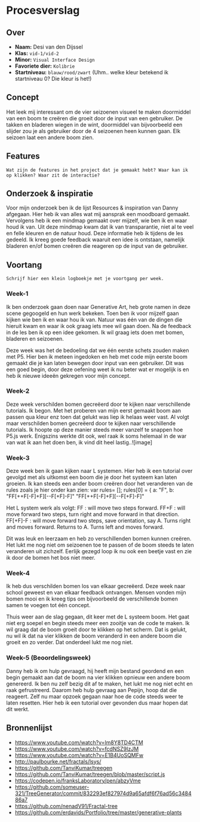 <!-- Vergeet je niet de comments uit te zetten voordat je begint met typen? 💬 -->

# Procesverslag

## Over
* **Naam:** Desi van den Dijssel
* **Klas:** `vid-1/vid-2`
* **Minor:** `Visual Interface Design`
* **Favoriete dier:** `Kolibrie`
* **Startniveau:** `blauw/rood/zwart` (Uhm.. welke kleur betekend ik startniveau 0? Die kleur is het!)

## Concept
Het leek mij interessant om de vier seizoenen visueel te maken doormiddel van een boom te creëren die groeit door de input van een gebruiker. De takken en bladeren wiegen in de wint, doormiddel van bijvoorbeeld een slijder zou je als gebruiker door de 4 seizoenen heen kunnen gaan. Elk seizoen laat een andere boom zien.

## Features

`Wat zijn de features in het project dat je gemaakt hebt? Waar kan ik op klikken? Waar zit de interactie?`

## Onderzoek & inspiratie
Voor mijn onderzoek ben ik de lijst Resources & inspiration van Danny afgegaan. Hier heb ik van alles wat mij aansprak een moodboard gemaakt. Vervolgens heb ik een mindmap gemaakt over mijzelf, wie ben ik en waar houd ik van. Uit deze mindmap kwam dat ik van transparantie, niet al te veel en felle kleuren en de natuur houd. Deze informatie heb ik tijdens de les gedeeld. Ik kreeg goede feedback waaruit een idee is ontstaan, namelijk bladeren en/of bomen creëren die reageren op de input van de gebruiker.

## Voortang

`Schrijf hier een klein logboekje met je voortgang per week.`

### Week-1
Ik ben onderzoek gaan doen naar Generative Art, heb grote namen in deze scene gegoogeld en hun werk bekeken. Toen ben ik voor mijzelf gaan kijken wie ben ik en waar hou ik van. Natuur was één van de dingen die hieruit kwam en waar ik ook graag iets mee wil gaan doen. Na de feedback in de les ben ik op een idee gekomen. Ik wil graag iets doen met bomen, bladeren en seizoenen.

Deze week was het de bedoeling dat we één eerste schets zouden maken met P5. Hier ben ik meteen ingedoken en heb met code mijn eerste boom gemaakt die je kan laten bewegen door input van een gebruiker. Dit was een goed begin, door deze oefening weet ik nu beter wat er mogelijk is en heb ik nieuwe ideeën gekregen voor mijn concept.


### Week-2
Deze week verschilden bomen gecreëerd door te kijken naar verschillende tutorials. Ik begon. Met het proberen van mijn eerst gemaakt boom aan passen qua kleur enz toen dat gelukt was liep ik helaas weer vast. Al volgt maar verschilden bomen gecreëerd door te kijken naar verschillende tutorials. Ik hoopte op deze manier steeds meer vanzelf te snappen hoe P5.js werk. Enigszins werkte dit ook, wel raak ik soms helemaal in de war van wat ik aan het doen ben, ik vind dit heel lastig..![image]


### Week-3
Deze week ben ik gaan kijken naar L systemen. Hier heb ik een tutorial over gevolgd met als uitkomst een boom die je door het systeem kan laten groeien. Ik kan steeds een ander boom creëren door het veranderen van de rules zoals je hier onder kan zien:
var rules= [];
rules[0] = {
  a: "F",
  b: "FF[++F[-F]+F][--F[+F]-F]" "FF[++F[-F]+F][--F[+F]-F]"

Het L system werk als volgt:
FF : will move two steps forward.
FF+F : will move forward two steps, turn right and move forward in that direction.
FF[+F]-F : will move forward two steps, save orientation, say A.
Turns right and moves forward. Returns to A. Turns left and moves forward.

Dit was leuk en leerzaam en heb zo verschillenden bomen kunnen creëren. Het lukt me nog niet om seizoenen toe te passen of de boom steeds te laten veranderen uit zichzelf. Eerlijk gezegd loop ik nu ook een beetje vast en zie ik door de bomen het bos niet meer.


### Week-4
Ik heb dus verschilden bomen los van elkaar gecreëerd. Deze week naar school geweest en van elkaar feedback ontvangen. Mensen vonden mijn bomen mooi en ik kreeg tips om bijvoorbeeld de verschillende bomen samen te voegen tot één concept.

Thuis weer aan de slag gegaan, dit keer met de L systeem boom. Het gaat niet erg soepel en begin steeds meer een zooitje van de code te maken. Ik wil graag dat de boom groeit door te klikken op het scherm. Dat is gelukt, nu wil ik dat na vier klikken de boom veranderd in een andere boom die groeit en zo verder. Dat onderdeel lukt me nog niet. 

### Week-5 (Beoordelingsweek)
Danny heb ik om hulp gevraagd, hij heeft mijn bestand geordend en een begin gemaakt aan dat de boom na vier klikken opnieuw een andere boom genereerd. Ik ben nu zelf bezig dit af te maken, het lukt me nog niet echt en raak gefrustreerd. Daarom heb hulp gevraag aan Pepijn, hoop dat die reageert. Zelf nu maar opzoek gegaan naar hoe de code steeds weer te laten resetten. Hier heb ik een tutorial over gevonden dus maar hopen dat dit werkt.


## Bronnenlijst
* https://www.youtube.com/watch?v=lm8Y8TD4CTM
* https://www.youtube.com/watch?v=fcdNSZ9IzJM
* https://www.youtube.com/watch?v=E1B4UoSQMFw
* http://paulbourke.net/fractals/lsys/
* https://github.com/TanviKumar/treegen
* https://github.com/TanviKumar/treegen/blob/master/script.js
* https://codepen.io/franksLaboratory/pen/abzyVme
* https://github.com/someuser-321/TreeGenerator/commit/832293ef827974d9a65afdf6f76ad56c348486a7
* https://github.com/nenadV91/Fractal-tree
* https://github.com/erdavids/Portfolio/tree/master/generative-plants
